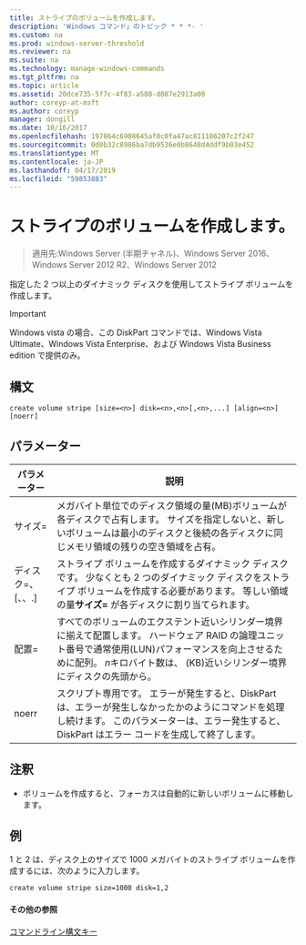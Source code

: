```yaml
---
title: ストライプのボリュームを作成します。
description: 'Windows コマンド」のトピック * * *- '
ms.custom: na
ms.prod: windows-server-threshold
ms.reviewer: na
ms.suite: na
ms.technology: manage-windows-commands
ms.tgt_pltfrm: na
ms.topic: article
ms.assetid: 20dce735-5f7c-4f83-a580-d087e2913a00
author: coreyp-at-msft
ms.author: coreyp
manager: dongill
ms.date: 10/16/2017
ms.openlocfilehash: 197864c6908645af0c0fa47ac811186207c2f247
ms.sourcegitcommit: 0d0b32c8986ba7db9536e0b8648d4ddf9b03e452
ms.translationtype: MT
ms.contentlocale: ja-JP
ms.lasthandoff: 04/17/2019
ms.locfileid: "59853883"
---
```

# <a name="create-volume-stripe"></a>ストライプのボリュームを作成します。

>適用先:Windows Server (半期チャネル)、Windows Server 2016、Windows Server 2012 R2、Windows Server 2012

指定した 2 つ以上のダイナミック ディスクを使用してストライプ ボリュームを作成します。  
  
> [!IMPORTANT]  
> Windows vista の場合、この DiskPart コマンドでは、Windows Vista Ultimate、Windows Vista Enterprise、および Windows Vista Business edition で提供のみ。  
  
  
  
## <a name="syntax"></a>構文  
  
```  
create volume stripe [size=<n>] disk=<n>,<n>[,<n>,...] [align=<n>] [noerr]  
```  
  
## <a name="parameters"></a>パラメーター  
  
|パラメーター|説明|  
|-------|--------|  
|サイズ\=<n>|メガバイト単位でのディスク領域の量\(MB\)ボリュームが各ディスクで占有します。 サイズを指定しないと、新しいボリュームは最小のディスクと後続の各ディスクに同じメモリ領域の残りの空き領域を占有。|  
|ディスク\=<n>、<n>\[、<n>、.\]|ストライプ ボリュームを作成するダイナミック ディスクです。 少なくとも 2 つのダイナミック ディスクをストライプ ボリュームを作成する必要があります。 等しい領域の量**サイズ\=<n>** が各ディスクに割り当てられます。|  
|配置\=<n>|すべてのボリュームのエクステント近いシリンダー境界に揃えて配置します。 ハードウェア RAID の論理ユニット番号で通常使用\(LUN\)パフォーマンスを向上させるために配列。 *n*キロバイト数は、 \(KB\)近いシリンダー境界にディスクの先頭から。|  
|noerr|スクリプト専用です。 エラーが発生すると、DiskPart は、エラーが発生しなかったかのようにコマンドを処理し続けます。 このパラメーターは、エラー発生すると、DiskPart はエラー コードを生成して終了します。|  
  
## <a name="remarks"></a>注釈  
  
-   ボリュームを作成すると、フォーカスは自動的に新しいボリュームに移動します。  
  
## <a name="BKMK_examples"></a>例  
1 と 2 は、ディスク上のサイズで 1000 メガバイトのストライプ ボリュームを作成するには、次のように入力します。  
  
```  
create volume stripe size=1000 disk=1,2  
```  
  
#### <a name="additional-references"></a>その他の参照  
[コマンドライン構文キー](command-line-syntax-key.md)  
  

  

